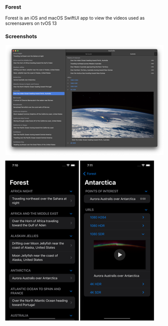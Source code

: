 ### Forest

Forest is an iOS and macOS SwiftUI app to view the videos used as screensavers on tvOS 13

### Screenshots

![macOS app using tabs](Screenshots/macOS_tabs-dark.png)

<img width="46.5%" src="Screenshots/iOS_home-dark.png" alt="iOS app main view"> <img width="46.5%" src="Screenshots/iOS_detail-dark.png" alt="iOS app detail view">

